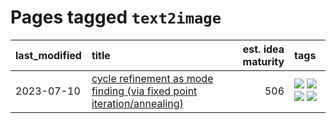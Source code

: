 # Pages tagged `text2image`

|last_modified|title|est. idea maturity|tags
|:---|:---|---:|:---|
|2023-07-10|[cycle refinement as mode finding (via fixed point iteration/annealing)](../cycle_refinement_as_modefinding.md)|506|[![](https://img.shields.io/badge/tag-experimental-b08442)](../tags/experimental.md) [![](https://img.shields.io/badge/tag-publication-cc5ed7)](../tags/publication.md) [![](https://img.shields.io/badge/tag-text2image-aec580)](../tags/text2image.md) [![](https://img.shields.io/badge/tag-text2video-6a3ba8)](../tags/text2video.md)|
